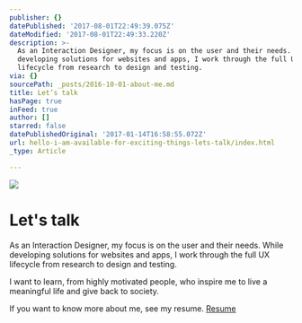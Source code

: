 ```yaml
---
publisher: {}
datePublished: '2017-08-01T22:49:39.075Z'
dateModified: '2017-08-01T22:49:33.220Z'
description: >-
  As an Interaction Designer, my focus is on the user and their needs. While
  developing solutions for websites and apps, I work through the full UX
  lifecycle from research to design and testing.
via: {}
sourcePath: _posts/2016-10-01-about-me.md
title: Let’s talk
hasPage: true
inFeed: true
author: []
starred: false
datePublishedOriginal: '2017-01-14T16:58:55.072Z'
url: hello-i-am-available-for-exciting-things-lets-talk/index.html
_type: Article

---
```

![](https://the-grid-user-content.s3-us-west-2.amazonaws.com/bc2fef41-264a-4c35-bbca-7bc9fc212696.gif)

# **Let's talk**

As an Interaction Designer, my focus is on the user and their needs. While developing solutions for websites and apps, I work through the full UX lifecycle from research to design and testing.

I want to learn, from highly motivated people, who inspire me to live a meaningful life and give back to society.

If you want to know more about me, see my resume.
[Resume][0]

[0]: https://www.dropbox.com/s/axczfhfzpma3jpr/B.Bandilli_Resume.pdf?dl=0